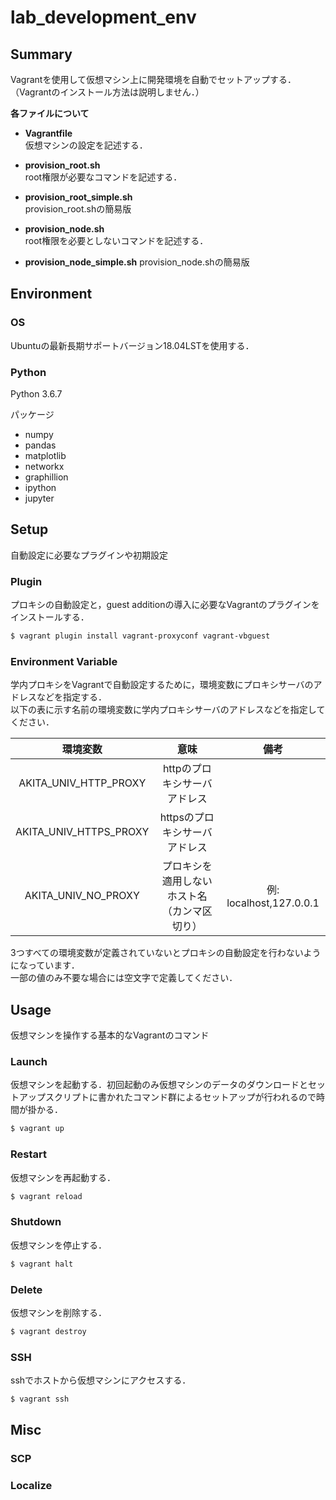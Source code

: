 # lab_development_env


## Summary

Vagrantを使用して仮想マシン上に開発環境を自動でセットアップする．  
（Vagrantのインストール方法は説明しません．）

**各ファイルについて**

* **Vagrantfile**  
仮想マシンの設定を記述する．  

* **provision_root.sh**  
root権限が必要なコマンドを記述する．

* **provision_root_simple.sh**  
provision_root.shの簡易版

* **provision_node.sh**  
root権限を必要としないコマンドを記述する．

* **provision_node_simple.sh**
provision_node.shの簡易版


## Environment

### OS

Ubuntuの最新長期サポートバージョン18.04LSTを使用する．

### Python

Python 3.6.7

パッケージ

* numpy
* pandas
* matplotlib
* networkx
* graphillion
* ipython
* jupyter


## Setup

自動設定に必要なプラグインや初期設定

### Plugin

プロキシの自動設定と，guest additionの導入に必要なVagrantのプラグインをインストールする．

```bash
$ vagrant plugin install vagrant-proxyconf vagrant-vbguest
```

### Environment Variable

学内プロキシをVagrantで自動設定するために，環境変数にプロキシサーバのアドレスなどを指定する．  
以下の表に示す名前の環境変数に学内プロキシサーバのアドレスなどを指定してください．

|環境変数|意味|備考|
|:---:|:----:|:---:|
|AKITA_UNIV_HTTP_PROXY|httpのプロキシサーバアドレス||
|AKITA_UNIV_HTTPS_PROXY|httpsのプロキシサーバアドレス||
|AKITA_UNIV_NO_PROXY|プロキシを適用しないホスト名（カンマ区切り）|例: localhost,127.0.0.1|

3つすべての環境変数が定義されていないとプロキシの自動設定を行わないようになっています．  
一部の値のみ不要な場合には空文字で定義してください．


## Usage

仮想マシンを操作する基本的なVagrantのコマンド

### Launch

仮想マシンを起動する．初回起動のみ仮想マシンのデータのダウンロードとセットアップスクリプトに書かれたコマンド群によるセットアップが行われるので時間が掛かる．

```bash
$ vagrant up
```

### Restart

仮想マシンを再起動する．

```bash
$ vagrant reload
```

### Shutdown

仮想マシンを停止する．

```bash
$ vagrant halt
```

### Delete

仮想マシンを削除する．

```bash
$ vagrant destroy
```

### SSH

sshでホストから仮想マシンにアクセスする．

```bash
$ vagrant ssh
```


## Misc

### SCP

### Localize
